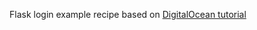 Flask login example recipe based on [DigitalOcean tutorial](https://www.digitalocean.com/community/tutorials/how-to-add-authentication-to-your-app-with-flask-login)


